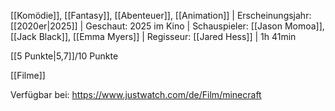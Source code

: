 
[[Komödie]], [[Fantasy]], [[Abenteuer]], [[Animation]] | Erscheinungsjahr: [[2020er|2025]] | Geschaut: 2025 im Kino | Schauspieler: [[Jason Momoa]], [[Jack Black]], [[Emma Myers]] | Regisseur: [[Jared Hess]] | 1h 41min

[[5 Punkte|5,7]]/10 Punkte


[[Filme]]

Verfügbar bei: https://www.justwatch.com/de/Film/minecraft
